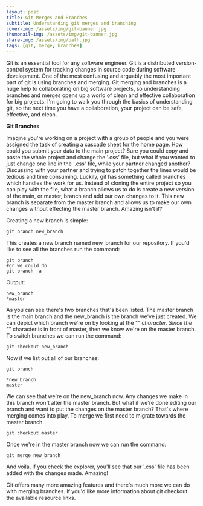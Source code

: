 ```yaml
---
layout: post
title: Git Merges and Branches
subtitle: Understanding git merges and branching
cover-img: /assets/img/git-banner.jpg
thumbnail-img: /assets/img/git-banner.jpg
share-img: /assets/img/path.jpg
tags: [git, merge, branches]
---
```


Git is an essential tool for any software engineer. Git is a distributed version-control system for tracking changes in source code during software development. One of the most confusing and arguably the most important part of git is using branches and merging. Git merging and branches is a huge help to collaborating on big software projects, so understanding branches and merges opens up a world of clean and effective collaboration for big projects. I'm going to walk you through the basics of understanding git, so the next time you have a collaboration, your project can be safe, effective, and clean.

**Git Branches**

Imagine you're working on a project with a group of people and you were assigned the task of creating a cascade sheet for the home page. How could you submit your data to the main project? Sure you could copy and paste the whole project and change the '.css' file, but what if you wanted to just change one line in the '.css' file, while your partner changed another? Discussing with your partner and trying to patch together the lines would be tedious and time consuming. Luckily, git has something called branches which handles the work for us. Instead of cloning the entire project so you can play with the file, what a branch allows us to do is create a new version of the main, or master, branch and add our own changes to it. This new branch is separate from the master branch and allows us to make our own changes without effecting the master branch. Amazing isn't it?

Creating a new branch is simple:
~~~
git branch new_branch
~~~
This creates a new branch named new_branch for our repository. If you'd like to see all the branches run the command:
~~~
git branch
#or we could do
git branch -a
~~~
Output:
~~~
new_branch
*master
~~~
As you can see there's two branches that's been listed. The master branch is the main branch and the new_branch is the branch we've just created. We can depict which branch we're on by looking at the  "*" character. Since the "*" character is in front of master, then we know we're on the master branch. To switch branches we can run the command:
~~~```ruby
git checkout new_branch
~~~
Now if we list out all of our branches:
~~~```ruby
git branch

*new_branch
master
~~~
We can see that we're on the new_branch now. Any changes we make in this branch won't alter the master branch. But what if we're done editing our branch and want to put the changes on the master branch? That's where merging comes into play. To merge we first need to migrate towards the master branch.
~~~```ruby
git checkout master
~~~
Once we're in the master branch now we can run the command:
~~~```ruby
git merge new_branch
~~~
And voila, if you check the explorer, you'll see that our '.css' file has been added with the changes made. Amazing!

Git offers many more amazing features and there's much more we can do with merging branches. If you'd like more information about git checkout the available resource links.
